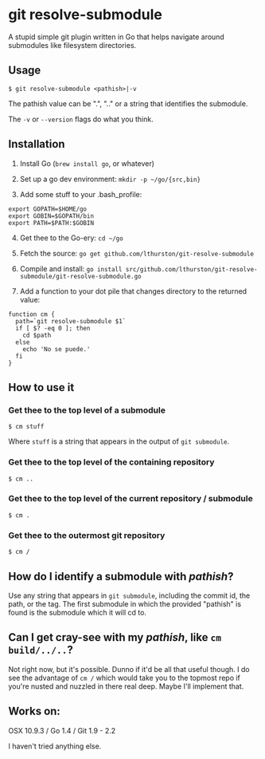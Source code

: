 # git resolve-submodule

A stupid simple git plugin written in Go that helps navigate around submodules
like filesystem directories.

## Usage

`$ git resolve-submodule <pathish>|-v`

The pathish value can be ".", ".." or a string that identifies the submodule.

The `-v` or `--version` flags do what you think.

## Installation

1) Install Go (`brew install go`, or whatever)

2) Set up a go dev environment: `mkdir -p ~/go/{src,bin}`

3) Add some stuff to your .bash_profile:
```
export GOPATH=$HOME/go
export GOBIN=$GOPATH/bin
export PATH=$PATH:$GOBIN
```

4) Get thee to the Go-ery: `cd ~/go`

5) Fetch the source: `go get github.com/lthurston/git-resolve-submodule`

6) Compile and install: `go install src/github.com/lthurston/git-resolve-submodule/git-resolve-submodule.go `

7) Add a function to your dot pile that changes directory to the returned value:

```
function cm {
  path=`git resolve-submodule $1`
  if [ $? -eq 0 ]; then
    cd $path
  else
    echo 'No se puede.'
  fi
}
```


## How to use it

### Get thee to the top level of a submodule

```
$ cm stuff
```

Where `stuff` is a string that appears in the output of `git submodule`.

### Get thee to the top level of the containing repository

```
$ cm ..
```

### Get thee to the top level of the current repository / submodule

```
$ cm .
```

### Get thee to the outermost git repository

```
$ cm /
```

## How do I identify a submodule with _pathish_?

Use any string that appears in `git submodule`, including the commit id, the path, or the tag. The first
submodule in which the provided "pathish" is found is the submodule which it will cd to.

## Can I get cray-see with my _pathish_, like `cm build/../..`?

Not right now, but it's possible. Dunno if it'd be all that useful though. I do see the advantage of `cm /` which would take you to the topmost repo if you're nusted and nuzzled in there real deep. Maybe I'll implement that.


## Works on:

OSX 10.9.3 / Go 1.4 / Git 1.9 - 2.2

I haven't tried anything else.

